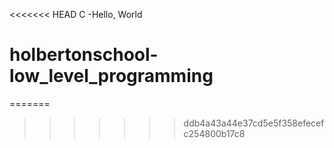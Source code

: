 <<<<<<< HEAD
C -Hello, World
# holbertonschool-low_level_programming
=======

>>>>>>> ddb4a43a44e37cd5e5f358efecefc254800b17c8
